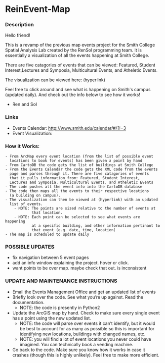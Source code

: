 ReinEvent-Map
=============

### Description
Hello friend!

This is a revamp of the previous map events project for the Smith College Spatial Analysis Lab created by the RenSol programming team. It is essentially a visualization of all the events happening at Smith College.

There are five catagories of events that can be viewed: Featured, Student Interest,Lectures and Symposia, Multicultural Events, and Atheletic Events.

The visualization can be viewed here: (hyperlink)

Feel free to click around and see what is happening on Smith's campus (updated daily). And check out the info below to see how it works!

- Ren and Sol


### Links
- Events Calendar: http://www.smith.edu/calendar/#/?i=3
- Event Visualization: 

### How it Works:
	- From ArcMap every event location (from the list of possible event
      locations to book for events) has been given a point by hand 
	- From CartoDB the code gets the list of buildings at Smith College
	- From the Events Calendar the code gets the XML code from the events
      page and parses through it. There are five catagories of events
      that it pulls information from: Featured, Student Interest,
      Lectures and Symposia, Multicultural Events, and Atheletic Events
	- The code pushes all the event info into the CartoDB database
    - The code then maps all the events to their respective locations
      (a building on campus).
	- The visualization can then be viewed at (hyperlink) with an updated
      list of events.
    	- NOTE: The points are sized relative to the number of events at
        		that location.
        - NOTE: Each point can be selected to see what events are happening
        		at a specific building, and other information pertinant to
                that event (e.g. date, time, location)
    - The map is scheduled to update daily


### POSSIBLE UPDATES
- fix navigation between 5 event pages
- add an info window explaining the project. hover or click.
- want points to be over map. maybe check that out. is inconsistent


### UPDATE AND MAINTENANCE INSTRUCTIONS
- Email the Events Management Office and get an updated list of events
- Briefly look over the code. See what you’re up against. Read the documentation.
	- NOTE: the code is presently in Python2
- Update the ArcGIS map by hand. Check to make sure every single event has a point using the new updated list.
	- NOTE: the code will parse over events it can’t identify, but it would be best to account for as many as possible so this is important for identifying new locations, buildings with changed names, etc.
	- NOTE: you will find a lot of event locations you never could have imagined. You can technically book a vending machine.
- Go back to the code. Make sure you know how it works in case it crashes
  (though this is highly unlikely). Feel free to make more efficient.
